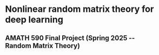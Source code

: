 # Nonlinear random matrix theory for deep learning

## AMATH 590 Final Project (Spring 2025 -- Random Matrix Theory)
